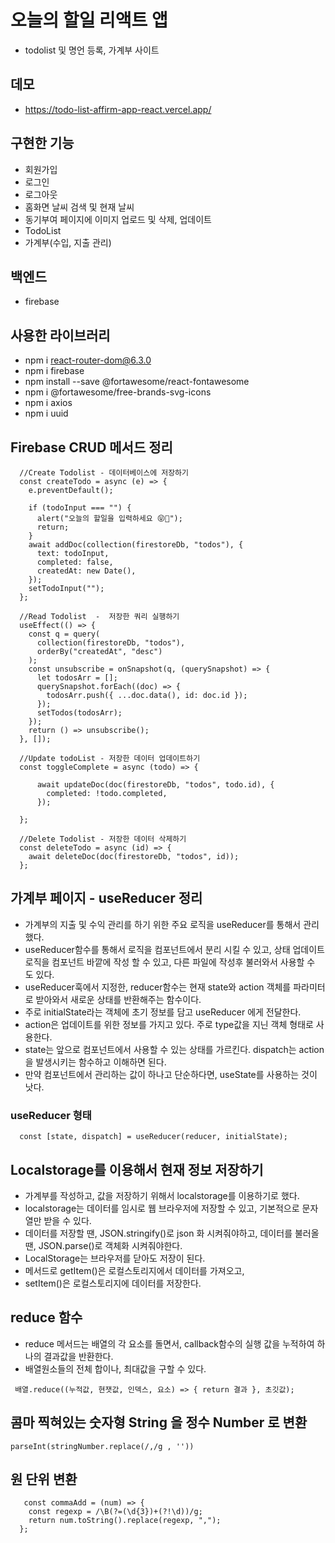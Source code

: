 # 오늘의 할일 리액트 앱
- todolist 및 명언 등록, 가계부 사이트

## 데모
- https://todo-list-affirm-app-react.vercel.app/

## 구현한 기능
- 회원가입
- 로그인
- 로그아웃
- 홈화면 날씨 검색 및 현재 날씨
- 동기부여 페이지에 이미지 업로드 및 삭제, 업데이트
- TodoList
- 가계부(수입, 지출 관리)

## 백엔드
- firebase

## 사용한 라이브러리
- npm i react-router-dom@6.3.0
- npm i firebase
- npm install --save @fortawesome/react-fontawesome
- npm i @fortawesome/free-brands-svg-icons
- npm i axios
- npm i uuid

## Firebase CRUD 메서드 정리
```
  //Create Todolist - 데이터베이스에 저장하기
  const createTodo = async (e) => {
    e.preventDefault();

    if (todoInput === "") {
      alert("오늘의 할일을 입력하세요 😝🚀");
      return;
    }
    await addDoc(collection(firestoreDb, "todos"), {
      text: todoInput,
      completed: false,
      createdAt: new Date(),
    });
    setTodoInput("");
  };

  //Read Todolist  -  저장한 쿼리 실행하기
  useEffect(() => {
    const q = query(
      collection(firestoreDb, "todos"),
      orderBy("createdAt", "desc")
    );
    const unsubscribe = onSnapshot(q, (querySnapshot) => {
      let todosArr = [];
      querySnapshot.forEach((doc) => {
        todosArr.push({ ...doc.data(), id: doc.id });
      });
      setTodos(todosArr);
    });
    return () => unsubscribe();
  }, []);

  //Update todoList - 저장한 데이터 업데이트하기
  const toggleComplete = async (todo) => {
    
      await updateDoc(doc(firestoreDb, "todos", todo.id), {
        completed: !todo.completed,
      });
    
  };

  //Delete Todolist - 저장한 데이터 삭제하기
  const deleteTodo = async (id) => {
    await deleteDoc(doc(firestoreDb, "todos", id));
  };

```

## 가계부 페이지 - useReducer 정리
- 가계부의 지출 및 수익 관리를 하기 위한 주요 로직을 useReducer를 통해서 관리 했다. 
- useReducer함수를 통해서 로직을 컴포넌트에서 분리 시킬 수 있고, 상태 업데이트 로직을 컴포넌트 바깥에 작성 할 수 있고, 다른 파일에 작성후 불러와서 사용할 수 도 있다. 
- useReducer훅에서 지정한, reducer함수는 현재 state와 action 객체를 파라미터로 받아와서 새로운 상태를 반환해주는 함수이다. 
- 주로 initialState라는 객체에 초기 정보를 담고 useReducer 에게 전달한다.
- action은 업데이트를 위한 정보를 가지고 있다. 주로 type값을 지닌 객체 형태로 사용한다. 
- state는 앞으로 컴포넌트에서 사용할 수 있는 상태를 가르킨다. dispatch는 action을 발생시키는 함수하고 이해하면 된다. 
- 만약 컴포넌트에서 관리하는 값이 하나고 단순하다면, useState를 사용하는 것이 낫다.

### useReducer 형태
```
  const [state, dispatch] = useReducer(reducer, initialState);

```

## Localstorage를 이용해서 현재 정보 저장하기
- 가계부를 작성하고, 값을 저장하기 위해서 localstorage를 이용하기로 했다. 
- localstorage는 데이터를 임시로 웹 브라우저에 저장할 수 있고, 기본적으로 문자열만 받을 수 있다.
- 데이터를 저장할 땐, JSON.stringify()로 json 화 시켜줘야하고, 데이터를 불러올땐, JSON.parse()로 객체화 시켜줘야한다. 
- LocalStorage는 브라우저를 닫아도 저장이 된다.
- 메서드로 getItem()은 로컬스토리지에서 데이터를 가져오고,
- setItem()은 로컬스토리지에 데이터를 저장한다. 


## reduce 함수
- reduce 메서드는 배열의 각 요소를 돌면서, callback함수의 실행 값을 누적하여 하나의 결과값을 반환한다. 
- 배열원소들의 전체 합이나, 최대값을 구할 수 있다. 

```
 배열.reduce((누적값, 현잿값, 인덱스, 요소) => { return 결과 }, 초깃값);

```


## 콤마 찍혀있는 숫자형 String 을 정수 Number 로 변환

```
parseInt(stringNumber.replace(/,/g , ''))

```

## 원 단위 변환
   
```
   const commaAdd = (num) => {
    const regexp = /\B(?=(\d{3})+(?!\d))/g;
    return num.toString().replace(regexp, ",");
  };

```

